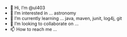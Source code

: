 - 👋 Hi, I’m @ul403
- 👀 I’m interested in ... astronomy
- 🌱 I’m currently learning ... java, maven, junit, log4j, git
- 💞️ I’m looking to collaborate on ...
- 📫 How to reach me ...

<!---
ul403/ul403 is a ✨ special ✨ repository because its `README.md` (this file) appears on your GitHub profile.
You can click the Preview link to take a look at your changes.
--->
